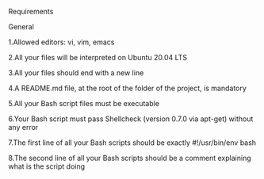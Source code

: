 Requirements


General

1.Allowed editors: vi, vim, emacs

2.All your files will be interpreted on Ubuntu 20.04 LTS

3.All your files should end with a new line

4.A README.md file, at the root of the folder of the project, is mandatory

5.All your Bash script files must be executable

6.Your Bash script must pass Shellcheck (version 0.7.0 via apt-get) without any error

7.The first line of all your Bash scripts should be exactly #!/usr/bin/env bash

8.The second line of all your Bash scripts should be a comment explaining what is the script doing
